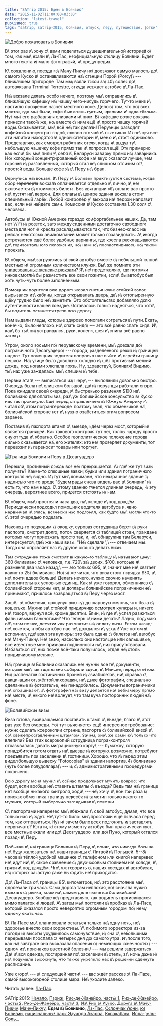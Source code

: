 ```yaml
---
title: "SATrip 2015: Едем в Боливию"
date: "2015-11-02T11:00:00+03:00"
collection: "latest-travel"
published: true
tags: "satrip, satrip-2015, боливия, отпуск, перу, путешествие, фотки"
---
```


![](/images/travel/2015-09-satrip/bolivia-cover.jpg "Добро пожаловать в Боливию")

В\ этот раз я\ хочу с\ вами поделиться душещипательной историей о\ том, как мы\ ехали в\ Ла-Пас, неофициальную столицу
Боливии. Будет много текста и\ мало фотографий, я\ предупредил.

<!--more-->

К\ сожалению, поезда из\ Мачу-Пикчу не\ доезжают самую малость до\ самого Куско и\ останавливаются на\ станции Порой
(Poroy)\ --- ближайшем пригороде. Там мы\ взяли такси за\ 40\ солей до\ автовокзала Terminal Terrestre, откуда
уезжает автобус в\ Ла-Пас.

На\ вокзале делать особо нечего, поэтому мы\ отправились в\ ближайшую кафешку на\ чашку чего-нибудь горячего. Тут-то
меня и\ настигло прозрение насчёт местного кофе. Дело в\ том, что во\ всех местах, где мы\ были, кофе был очень густым,
крепким и\ едва тёплым. Ну\ мы\ его разбавляли сливками и\ пили. В\ кафешке возле вокзала принесли такой\ же, но\ вместе
с\ ним ещё и\ просто чашку горячей воды. Оказывается, мы\ всё не\ так делали! Перуанцы разводят кофейный концентрат
водой, словно это чай в\ пакетиках. И\ не\ зря все эти напитки находятся в\ одной категории в\ меню и\ стоят одинаково.
Представляю, как смотрел работник отеля, когда я\ выдул ту\ небольшую чашечку кофе прямо так и\ попросил ещё! Это
примерно как если\ бы мы\ пили у\ себя в\ Беларуси заварку прямо из\ заварника. Но\ холодный концентрированный кофе
на\ вкус оказался лучше, чем горячий и\ разбавленный, который стал не\ слишком отличим от\ простой воды. Больше
кофе я\ в\ Перу не\ брал.

Вернулись на\ вокзал. В\ Перу и\ Боливии практикуется система, когда сбор ~~аэропорта~~ вокзала оплачивается отдельно
и\ лично, а\ не\ включается в\ стоимость билета. Без квитанции об\ оплате вас просто не\ пустят на\ перрон. Для оплаты
в\ центре здания вокзала стоит специальный ларёк. Любой контролёр у\ выхода на\ перрон направит вас, если не\ найдёте
сами. Комиссия в\ Куско составила 1.30 соля с\ человека.

Автобусы в\ Южной Америке гораздо комфортабельнее наших. Да, там нет WiFi и\ розеток, зато между сидениями достаточно
свободного места для ног и\ кресла раскладываются так, что бизнес-класс на\ рейсах некоторых авиакомпаний может только
позавидовать. А\ иногда встречаются ещё более удобные варианты, где кресла раскладываются до\ горизонтального положения,
но\ нам не\ посчастливилось на\ таком проехать.

В\ общем, мы\ загрузились в\ свой автобус вместе с\ небольшой толпой местных и\ огромным количеством клунок. Вы\ же
помните эти [универсальные женские рюкзаки][backpack]? Я\ не\ представляю, где потомки инков смогли\ бы разместить все
свои пожитки, если\ бы автобус был хоть чуть-чуть более заполненным.

Помощник водителя всю дорогу жевал листья коки: стойкий запах вырывался из\ кабины, когда открывалась дверь,
да\ и\ оттопыренную щёку трудно было не\ заметить. Это обстоятельство добавляло долю аутентичности нашей поездке.
Оставалось только надеяться, что хотя\ бы водитель останется трезв всю дорогу.

Нам выдали пледы, которые здорово помогали согреться в\ пути. Ехать, конечно, было неплохо, но\ спать сидя\ --- это всё
равно спать сидя. И\ как\ бы ты\ ни\ устраивался, руки, колени, шея и\ спина всё равно затекут.

Утром, около восьми по\ перуанскому времени, мы\ доехали до\ пограничного Десагуадеро\ --- города, разделённого рекой
и\ границей надвое. Тут помощник водителя попросил нас выйти и\ перейти границу пешком. На\ улице было довольно холодно
и\ шёл противный мелкий дождь, под ногами хлюпала грязь. Ну, здравствуй, Боливия! Видимо, ты\ нас уже заждалась,
мы\ спешим к\ тебе.

Первый этап\ --- выписаться из\ Перу\ --- выполнили довольно быстро. Очередь была не\ слишком большой, да\ и\ перуанцы
работали споро. Пока ожидали своей очереди, я\ быстренько разменял $100 на\ боливиано для оплаты виз, раз\ уж
боливийское консульство в\ Куско нас так прокинуло. Ещё перед отправлением в\ Южную Америку я\ читал об\ этом
погранпереходе, поэтому знал, что обменников на\ боливийской стороне нет и\ нужно озаботиться этим вопросом заранее.

Поставив в\ паспорта штамп о\ выезде, идём через мост, который и\ является границей. Как такового контроля тут нет,
толпы народу просто снуют туда и\ обратно.  Особое геополитическое положение города сильно сказывается на\ его жителях:
кто не\ проверяет документы, тот перевозит и\ переносит товары или торгует.

![](/images/travel/2015-09-satrip/desaguadero-border.jpg "Граница Боливии и Перу в Десагуадеро")

Перешли, противный дождь всё не\ прекращается. А\ где\ же тут визы получать? Какие-то сплошные лавки; будки или здания
пограничного контроля не\ видно. И\ тут мы\ понимаем, что невзрачное здание с\ надписью что-то вроде "Будем рады снова
видеть вас в\ Боливии" и\ есть то, что нам надо. К\ этому зданию тянется длинная очередь, и\ эту очередь, вероятнее
всего, придётся отстоять и\ нам.

В\ общем, мы\ простояли часа два, на\ холоде и\ под дождём. Периодически подходил помощник водителя автобуса и, явно
нервничая и\ злясь, всячески нас подгонял, как будто мы\ могли что-то с\ этой очередью поделать.

Наконец-то подходим к\ окошку, суровая сотрудница берет в\ руки паспорта, смотрит долго, потом сверяется с\ таблицей
стран, граждане которых могут приезжать просто так, и, не\ обнаружив там Беларуси, интересуется, где\ же наши визы.
"Не\ сделали",\ --- отвечаем мы. Тогда она оправляет нас в\ другое окошко делать визы.

Там сотрудники тоже смотрят в\ какую-то таблицу и\ называют цену: 360 боливиано с\ человека, т.е. 720\ за\ двоих. $100,
которые я\ разменял два часа назад,\ --- это только 695, а\ значит мне не\ хватает каких-то 25\ боливиано. Но\ я\ же
читал, что виза стоит порядка $30, а\ не\ почти вдвое больше! Делать нечего, нужно срочно наменять дополнительных
условных единиц. Как я\ уже говорил, обменников с\ боливийской стороны нет, а\ доллары боливийские пограничники
не\ принимают, пришлось возвращаться в\ Перу через мост.

Зашёл в\ обменник, просунул всю ту\ долларовую мелочь, что была в\ кошельке. Мужик за\ стойкой придирчиво осмотрел
купюры и, ничего не\ говоря, вернул всё, кроме десятки. Блин, и\ где я\ успел разжиться фальшивыми банкнотами? Что
теперь с\ ними делать? Ладно, подумаю об\ этом позже, десятки как раз хватит на\ оплату визы. Бегом назад: не\ хочется,
чтобы автобус нас не\ дождался и\ уехал! Уже потом я\ вспомнил, где\ взял эти купюры: это была сдача с\ билетов
на\ автобус на\ Мачу-Пикчу. Не\ знаю, насколько они настоящие или фальшивые, все известные мне признаки подлинности
на\ них присутствовали. Избавиться от\ них позже всё-таки получилось, отдав не\ столь придирчивому меняле.

На\ границе в\ Боливии оказались не\ нужны все те\ документы, которые мы\ так тщательно собирали здесь, в\ Минске, перед
отлётом. Ни\ распечатки гостиничных броней и\ авиабилетов, ни\ справка о\ вакцинации от\ жёлтой лихорадки, ни\ даже
фотографии, специально сделанные в\ фотоателье, не\ понадобились. Документы пограничники не\ спрашивают, а\ фотография
на\ визу делается на\ вебкамеру прямо на\ месте, и\ никого не\ волнует, что там куча посторонних людей на\ фоне.

![](/images/travel/2015-09-satrip/bolivia-visas.jpg "Боливийские визы")

Виза готова, возвращаемся поставить штамп о\ въезде, благо в\ этот раз уже без очереди. Но\ тут выясняется ещё
интересное требование: нужно сделать ксерокопии страниц паспорта с\ боливийской визой и\ со\ свежепроставленным штампом.
Зачем, они\ же сами их\ только что влепили? Без этих ксерокопий сотрудница погранконтроля отказывалась давать
миграционную карту\ --- бумажку, которую понадобится потом отдать на\ выезде и\ которую, возможно, потребуют предъявить
при заселении в\ гостиницу. Хорошо, что я\ перед этим видел большую вывеску "Fotocopias" в\ здании напортив.
4\ боливиано (чуть более полудоллара)\ --- и\ с\ административными процедурами покончено.

Всю дорогу меня мучил и\ сейчас продолжает мучить вопрос: что будет, если вообще не\ ставить штампы о\ въезде? Ведь там
на\ границе нет вообще никакого контроля, ходи\ --- не\ хочу, я\ вон три раза в\ поисках обменника границу пересёк
и\ заметил только какого-то мужика, который выборочно заглядывал в\ повозки.

С\ паспортами наперевес мы\ вбежали в\ свой автобус, думая, что все только нас и\ ждут. Не\ тут-то было: мы\ простояли
ещё полчаса перед тем, как отправиться. Ну\ и\ зачем было всех подгонять и\ заставлять нервничать? Кстати, к\ этому
моменту автобус был практически пуст, все местные ехали или до\ Десагуадеро, или до\ Пуно, который остался позади
в\ Перу.

Побывав в\ на\ границе Боливии и\ Перу, я\ понял, что никогда больше не\ буду жаловаться на\ наши границы с\ Литвой
и\ Польшей. 5--8\ часов в\ тёплой удобной машинке с\ телефоном или книгой наперевес не\ идут ни\ в\ какое сравнение
с\ двухчасовым стоянием на\ холоде, в\ грязи и\ под дождём. Что\ уж говорить о\ наших поездах и\ автобусах, из\ которых
зачастую даже выходить не\ приходится.

До\ Ла-Паса от\ границы 85\ километров, но\ это расстояние мы\ одолевали три часа. Сама дорога там неплохая, но\ сначала
нужно выехать с\ рынка, коим на\ самом деле является боливийский Десагуадеро. Вообще не\ представляю, как водитель
протискивался мимо палаток и\ людей. А\ затем мы\ постояли в\ пробках в\ Ла-Пасе, который оказался просто невероятно
огромным городом, по\ нему одному ехать час.

В\ Ла-Пасе мы\ планировали остаться только на\ одну ночь, но\ здоровье внесло свои коррективы. У\ любимого корректора
из-за погоды и\ высоты ухудшилось самочувствие, и\ она с\ небольшими перерывами проспала с\ четырёх дня до\ самого утра.
И\ после того, как на\ завтраке она высказала опасения о\ немеющих конечностях\ --- одном из\ признаков высотной
болезни,\ --- мы решили задержаться. Да\ и\ вся одежда, постиранная по\ заселении в\ отель, за\ ночь даже
и\ не\ подумала высохнуть, что также укрепило нас в\ решении сдвинуть расписание.

Уже скоро\ --- в\ следующей части\ --- вас ждёт рассказ о\ Ла-Пасе, самой высокогорной столице мира. Не\ уходите далеко.

Читать далее: [Ла-Пас](/post/satrip-2015-la-paz/).

SATrip 2015:
[Начало](/post/satrip-2015-paris/),
[Париж](/post/satrip-2015-paris/),
[Рио-де-Жанейро, часть\ 1](/post/satrip-2015-rio-1/),
[Рио-де-Жанейро, часть\ 2](/post/satrip-2015-rio-2/),
[Рио-де-Жанейро, часть\ 3](/post/satrip-2015-rio-3/),
[Из\ Рио в\ Куско](/post/satrip-2015-rio-to-cusco/),
[Дорога в\ Мачу-Пикчу](/post/satrip-2015-road-to-machu-picchu/),
[Мачу-Пикчу](/post/satrip-2015-machu-picchu/),
**Едем в\ Боливию**,
[Ла-Пас](/post/satrip-2015-la-paz/),
[Солончак Уюни](/post/satrip-2015-uyuni-salt-flats/),
[юг Боливии](/post/satrip-2015-south-of-bolivia/),
[национальный парк Эдуардо Авароа](/post/satrip-2015-bolivia-national-park/),
[Копакабана](/post/satrip-2015-copacabana/),
[Исла-дель-Соль](/post/satrip-2015-isla-del-sol/)...

[backpack]: /post/satrip-2015-road-to-machu-picchu/#cusco-2-women

